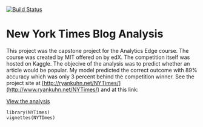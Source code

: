 [![Build Status](https://travis-ci.org/kuhnrl30/NYTimes.svg?branch=master)](https://travis-ci.org/kuhnrl30/NYTimes)

# New York Times Blog Analysis  
This project was the capstone project for the Analytics Edge course. The course was created by MIT offered on 
by edX. The competition itself was hosted on Kaggle. The objecive of the analysis was to predict whether an 
article would be popular. My model predicted the correct outcome with 89% accuracy which was only 3 
percent behind the competition winner. See the project site at [http://ryankuhn.net/NYTimes/](http://www.ryankuhn.net/NYTimes/) and at this link:

[View the analysis](docs/NYTimes.html)

```{r}
library(NYTimes)
vignettes(NYTImes)
```
